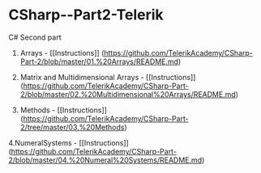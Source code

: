 # CSharp--Part2-Telerik
C# Second part

1. Arrays     -       [[Instructions]]
(https://github.com/TelerikAcademy/CSharp-Part-2/blob/master/01.%20Arrays/README.md)

2. Matrix and Multidimensional Arrays   -   [[Instructions]] (https://github.com/TelerikAcademy/CSharp-Part-2/blob/master/02.%20Multidimensional%20Arrays/README.md)

3. Methods    -       [[Instructions]]   
(https://github.com/TelerikAcademy/CSharp-Part-2/tree/master/03.%20Methods)

4.NumeralSystems  -   [[Instructions]] 
(https://github.com/TelerikAcademy/CSharp-Part-2/blob/master/04.%20Numeral%20Systems/README.md)
